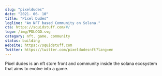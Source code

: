 ```yaml
---
slug: "pixeldudes"
date: "2021- 06- 10"
title: "Pixel Dudes"
logline: "An NFT based Community on Solana."
cta: https://squidstuff.com/#/
logo: /img/PDLOGO.svg
category: nft, game, community
status: building
Website: https://squidstuff.com
Twitter: https://twitter.com/pixeldudesnft?lang=en
---
```


Pixel dudes is an nft store front and community inside the solana ecosystem that aims to evolve into a game.
